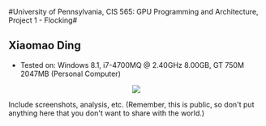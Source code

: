 #University of Pennsylvania, CIS 565: GPU Programming and Architecture, Project 1 - Flocking#

## Xiaomao Ding ##
* Tested on: Windows 8.1, i7-4700MQ @ 2.40GHz 8.00GB, GT 750M 2047MB (Personal Computer)

<div style="text-align:center"><img src ="https://github.com/xnieamo/Project1-CUDA-Flocking/blob/master/images/dt0.2_particles16000.gif" /></div>

Include screenshots, analysis, etc. (Remember, this is public, so don't put
anything here that you don't want to share with the world.)
